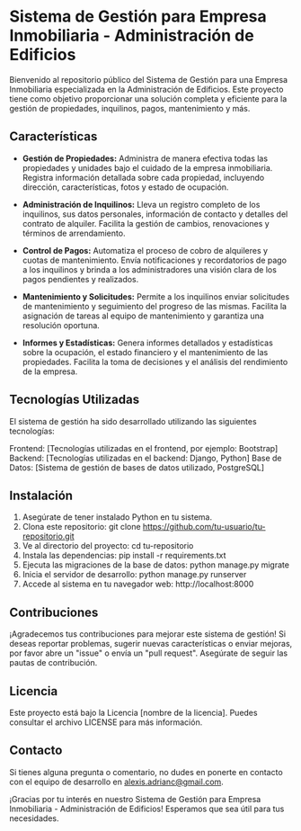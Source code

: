 # Sistema de Gestión para Empresa Inmobiliaria - Administración de Edificios

Bienvenido al repositorio público del Sistema de Gestión para una Empresa Inmobiliaria especializada en la Administración de Edificios. Este proyecto tiene como objetivo proporcionar una solución completa y eficiente para la gestión de propiedades, inquilinos, pagos, mantenimiento y más.

## Características
- **Gestión de Propiedades:** Administra de manera efectiva todas las propiedades y unidades bajo el cuidado de la empresa inmobiliaria. Registra información detallada sobre cada propiedad, incluyendo dirección, características, fotos y estado de ocupación.

- **Administración de Inquilinos:** Lleva un registro completo de los inquilinos, sus datos personales, información de contacto y detalles del contrato de alquiler. Facilita la gestión de cambios, renovaciones y términos de arrendamiento.

- **Control de Pagos:** Automatiza el proceso de cobro de alquileres y cuotas de mantenimiento. Envía notificaciones y recordatorios de pago a los inquilinos y brinda a los administradores una visión clara de los pagos pendientes y realizados.

- **Mantenimiento y Solicitudes:** Permite a los inquilinos enviar solicitudes de mantenimiento y seguimiento del progreso de las mismas. Facilita la asignación de tareas al equipo de mantenimiento y garantiza una resolución oportuna.

- **Informes y Estadísticas:** Genera informes detallados y estadísticas sobre la ocupación, el estado financiero y el mantenimiento de las propiedades. Facilita la toma de decisiones y el análisis del rendimiento de la empresa.

## Tecnologías Utilizadas
El sistema de gestión ha sido desarrollado utilizando las siguientes tecnologías:

Frontend: [Tecnologías utilizadas en el frontend, por ejemplo: Bootstrap]
Backend: [Tecnologías utilizadas en el backend: Django, Python]
Base de Datos: [Sistema de gestión de bases de datos utilizado, PostgreSQL]
## Instalación
1. Asegúrate de tener instalado Python en tu sistema.
1. Clona este repositorio: git clone https://github.com/tu-usuario/tu-repositorio.git
1. Ve al directorio del proyecto: cd tu-repositorio
1. Instala las dependencias: pip install -r requirements.txt
1. Ejecuta las migraciones de la base de datos: python manage.py migrate
1. Inicia el servidor de desarrollo: python manage.py runserver
1. Accede al sistema en tu navegador web: http://localhost:8000

## Contribuciones
¡Agradecemos tus contribuciones para mejorar este sistema de gestión! Si deseas reportar problemas, sugerir nuevas características o enviar mejoras, por favor abre un "issue" o envía un "pull request". Asegúrate de seguir las pautas de contribución.

## Licencia
Este proyecto está bajo la Licencia [nombre de la licencia]. Puedes consultar el archivo LICENSE para más información.

## Contacto
Si tienes alguna pregunta o comentario, no dudes en ponerte en contacto con el equipo de desarrollo en alexis.adrianc@gmail.com.

¡Gracias por tu interés en nuestro Sistema de Gestión para Empresa Inmobiliaria - Administración de Edificios! Esperamos que sea útil para tus necesidades.
